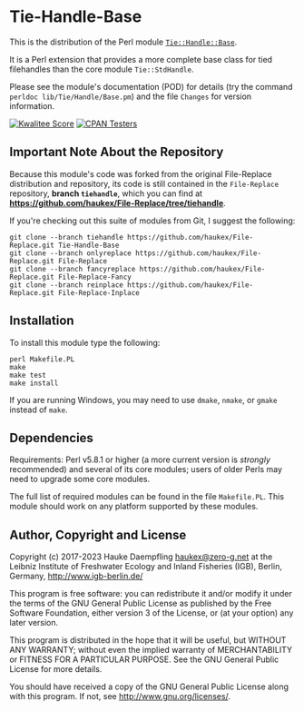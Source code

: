 Tie-Handle-Base
===============

This is the distribution of the Perl module
[`Tie::Handle::Base`](https://metacpan.org/pod/Tie::Handle::Base).

It is a Perl extension that provides a more complete base class
for tied filehandles than the core module `Tie::StdHandle`.

Please see the module's documentation (POD) for details (try the command
`perldoc lib/Tie/Handle/Base.pm`) and the file `Changes` for version
information.

[![Kwalitee Score](https://cpants.cpanauthors.org/dist/Tie-Handle-Base.svg)](https://cpants.cpanauthors.org/dist/Tie-Handle-Base)
[![CPAN Testers](https://badges.zero-g.net/cpantesters/Tie-Handle-Base.svg)](http://matrix.cpantesters.org/?dist=Tie-Handle-Base)

Important Note About the Repository
-----------------------------------

Because this module's code was forked from the original File-Replace
distribution and repository, its code is still contained in the
`File-Replace` repository, **branch `tiehandle`**, which you can find
at **<https://github.com/haukex/File-Replace/tree/tiehandle>**.

If you're checking out this suite of modules from Git, I suggest the following:

	git clone --branch tiehandle https://github.com/haukex/File-Replace.git Tie-Handle-Base
	git clone --branch onlyreplace https://github.com/haukex/File-Replace.git File-Replace
	git clone --branch fancyreplace https://github.com/haukex/File-Replace.git File-Replace-Fancy
	git clone --branch reinplace https://github.com/haukex/File-Replace.git File-Replace-Inplace

Installation
------------

To install this module type the following:

	perl Makefile.PL
	make
	make test
	make install

If you are running Windows, you may need to use `dmake`, `nmake`, or `gmake`
instead of `make`.

Dependencies
------------

Requirements: Perl v5.8.1 or higher (a more current version is *strongly*
recommended) and several of its core modules; users of older Perls may need
to upgrade some core modules.

The full list of required modules can be found in the file `Makefile.PL`.
This module should work on any platform supported by these modules.

Author, Copyright and License
-----------------------------

Copyright (c) 2017-2023 Hauke Daempfling <haukex@zero-g.net>
at the Leibniz Institute of Freshwater Ecology and Inland Fisheries (IGB),
Berlin, Germany, <http://www.igb-berlin.de/>

This program is free software: you can redistribute it and/or modify
it under the terms of the GNU General Public License as published by
the Free Software Foundation, either version 3 of the License, or
(at your option) any later version.

This program is distributed in the hope that it will be useful,
but WITHOUT ANY WARRANTY; without even the implied warranty of
MERCHANTABILITY or FITNESS FOR A PARTICULAR PURPOSE. See the
GNU General Public License for more details.

You should have received a copy of the GNU General Public License
along with this program. If not, see <http://www.gnu.org/licenses/>.

